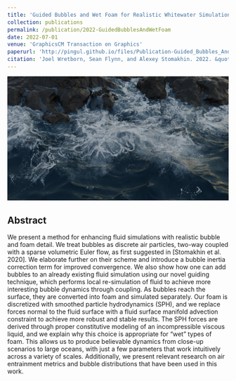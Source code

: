 ```yaml
---
title: 'Guided Bubbles and Wet Foam for Realistic Whitewater Simulation'
collection: publications
permalink: /publication/2022-GuidedBubblesAndWetFoam
date: 2022-07-01
venue: 'GraphicsCM Transaction on Graphics'
paperurl: 'http://pingul.github.io/files/Publication-Guided_Bubbles_And_Wet_Foam/Guided_Bubbles_And_Wet_Foam.pdf'
citation: 'Joel Wretborn, Sean Flynn, and Alexey Stomakhin. 2022. &quot;Guided Bubbles and Wet Foam for Realistic Whitewater Simulation.&quot; ACM Transactions on Graphics. https://doi.org/10.1145/3528223.3530059.'
---
```


![Guided Bubbles and Wet Foam for Realistic Whitewater Simulation](/files/Publication-Guided_Bubbles_And_Wet_Foam/image.jpeg)

Abstract 
--------
We present a method for enhancing fluid simulations with realistic bubble and foam detail. We treat bubbles as discrete air particles, two-way coupled with a sparse volumetric Euler flow, as first suggested in [Stomakhin et al. 2020]. We elaborate further on their scheme and introduce a bubble inertia correction term for improved convergence. We also show how one can add bubbles to an already existing fluid simulation using our novel guiding technique, which performs local re-simulation of fluid to achieve more interesting bubble dynamics through coupling. As bubbles reach the surface, they are converted into foam and simulated separately. Our foam is discretized with smoothed particle hydrodynamics (SPH), and we replace forces normal to the fluid surface with a fluid surface manifold advection constraint to achieve more robust and stable results. The SPH forces are derived through proper constitutive modeling of an incompressible viscous liquid, and we explain why this choice is appropriate for “wet” types of foam. This allows us to produce believable dynamics from close-up scenarios to large oceans, with just a few parameters that work intuitively across a variety of scales. Additionally, we present relevant research on air entrainment metrics and bubble distributions that have been used in this work.


